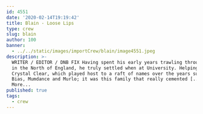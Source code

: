 ```yaml
---
id: 4551
date: '2020-02-14T19:19:42'
title: Blain - Loose Lips
type: crew
slug: blain
author: 100
banner:
  - ../../static/images/importCrew/blain/image4551.jpeg
description: >-
  WRITER / EDITOR / DNB FIX Having spent his early years trawling through raves
  in the North of England, he truly settled when at University. Helping to run
  Crystal Clear, which played host to a raft of names over the years such as Zed
  Bias, Mumdance and Murlo; it was this family that really cemented [...]Read
  More...
published: true
tags:
  - crew
---
```

